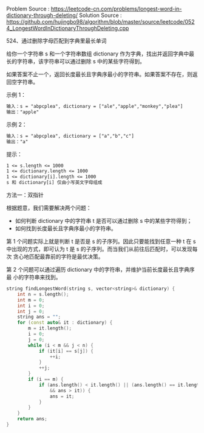 <!--
 * @Author : Hu Jingbo
 * @Date   : 2021-09-14
-->

Problem Source : <https://leetcode-cn.com/problems/longest-word-in-dictionary-through-deleting/>
Solution Source : <https://github.com/hujingbo98/algorithm/blob/master/source/leetcode/0524_LongestWordInDictionaryThroughDeleting.cpp>

524、通过删除字母匹配到字典里最长单词

给你一个字符串 s 和一个字符串数组 dictionary 作为字典，找出并返回字典中最长的字符串，该字符串可以通过删除 s 中的某些字符得到。

如果答案不止一个，返回长度最长且字典序最小的字符串。如果答案不存在，则返回空字符串。

示例 1：

```txt
输入：s = "abpcplea", dictionary = ["ale","apple","monkey","plea"]
输出："apple"
```

示例 2：

```txt
输入：s = "abpcplea", dictionary = ["a","b","c"]
输出："a"
```

提示：

```txt
1 <= s.length <= 1000
1 <= dictionary.length <= 1000
1 <= dictionary[i].length <= 1000
s 和 dictionary[i] 仅由小写英文字母组成
```

方法一：双指针

根据题意，我们需要解决两个问题：

- 如何判断 dictionary 中的字符串 t 是否可以通过删除 s 中的某些字符得到；
- 如何找到长度最长且字典序最小的字符串。

第 1 个问题实际上就是判断 t 是否是 s 的子序列。因此只要能找到任意一种 t 在 s
中出现的方式，即可认为 t 是 s 的子序列。而当我们从前往后匹配时，可以发现每次
贪心地匹配最靠前的字符是最优决策。

第 2 个问题可以通过遍历 dictionary 中的字符串，并维护当前长度最长且字典序最
小的字符串来找到。

```c++
string findLongestWord(string s, vector<string>& dictionary) {
    int n = s.length();
    int m = 0;
    int i = 0;
    int j = 0;
    string ans = "";
    for (const auto& it : dictionary) {
        m = it.length();
        i = 0;
        j = 0;
        while (i < m && j < n) {
            if (it[i] == s[j]) {
                ++i;
            }
            ++j;
        }
        if (i == m) {
            if (ans.length() < it.length() || (ans.length() == it.length()
                && ans > it)) {
                ans = it;
            }
        }
    }
    return ans;
}
```

